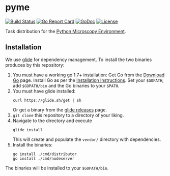 # pyme

[![Build Status](https://api.travis-ci.org/mrd0ll4r/pyme.svg?branch=master)](https://travis-ci.org/mrd0ll4r/pyme)
[![Go Report Card](https://goreportcard.com/badge/github.com/mrd0ll4r/pyme)](https://goreportcard.com/report/github.com/mrd0ll4r/pyme)
[![GoDoc](https://godoc.org/github.com/mrd0ll4r/pyme?status.svg)](https://godoc.org/github.com/mrd0ll4r/pyme)
[![License](https://img.shields.io/badge/license-MIT-blue.svg)](https://opensource.org/licenses/MIT)

Task distribution for the [Python Microscopy Environment].

[Python Microscopy Environment]: https://bitbucket.org/david_baddeley/python-microscopy

## Installation

We use [glide] for dependency management.
To install the two binaries produces by this repository:

1. You must have a working go 1.7+ installation:
    Get Go from the [Download Go] page.
    Install Go as per the [Installation Instructions].
    Set your `$GOPATH`, add `$GOPATH/bin` and the Go binaries to your `$PATH`.
2. You must have glide installed:
    ```
    curl https://glide.sh/get | sh
    ```
    Or get a binary from the [glide releases] page.
3. `git clone` this repository to a directory of your liking.
4. Navigate to the directory and execute
    ```
    glide install
    ```
    This will create and populate the `vendor/` directory with dependencies.
5. Install the binaries:
    ```
    go install ./cmd/distributor
    go install ./cmd/nodeserver
    ```

The binaries will be installed to your `$GOPATH/bin`.

[glide]: https://github.com/Masterminds/glide
[glide releases]: https://github.com/Masterminds/glide/releases
[Download Go]: https://golang.org/dl/
[Installation Instructions]: https://golang.org/doc/install



